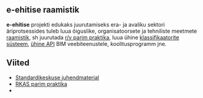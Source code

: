 ## e-ehitise raamistik
**e-ehitise** projekti edukaks juurutamiseks era- ja avaliku sektori äriprotsessides tuleb luua õiguslike, organisatoorsete ja tehniliste meetmete <a href="https://github.com/e-ehitis/raamistik/issues">raamistik</a>, sh juurutada <a href="http://www.buildingsmart.org/standards/technical-vision/open-standards-101/">r/v parim praktika</a>, luua ühine <a href="https://github.com/e-ehitis/raamistik/labels/klassifikaator">klassifikaatorite süsteem</a>, <a href="https://github.com/e-ehitis/raamistik/labels/API">ühine API</a> BIM veebiteenustele, koolitusprogramm jne.

## Viited
- [Standardikeskuse juhendmaterjal](http://www.evs.ee/Tootedjateenused/Tasutajuhendmaterjalid/tabid/380/Default.aspx)
- [RKAS parim praktika](http://www.rkas.ee/parim-praktika/bim)
- 
